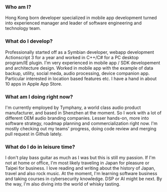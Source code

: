 ### Who am I?
Hong Kong born developer specialized in mobile app development turned into experienced manager and leader of software engineering and technology team.

### What do I develop?
Professionally started off as a Symbian developer, webapp development Actionscript 3 for a year and worked in C++/C# for a PC desktop program/IE plugin. I'm very experienced in mobile app / SDK developement and architecture design. Worked in mobile app with the example of data backup, utility, social meda, audio processing, device companion app. Particular interested in location based features etc. I have a hand in about 10 apps in Apple App Store.

### What am I doing right now?
I'm currently employed by Tymphany, a world class audio product manufacturer, and based in Shenzhen at the moment. So I work with a lot of different OEM audio branding companies. Lesser hands-on, more into software strategy, roadmap planning and commercialization right now. I'm mostly checking out my teams' progress, doing code review and merging pull request in Github lately.

### What do I do in leisure time?
I don't play bass guitar as much as I was but this is still my passion. If I'm not at home or office, I'm most likely traveling in Japan for pleasure or Taipei for business. I love reading and writing about the history of Japan, travel and also rock music. At the moment, I'm learning software business and taking courses in cybersecurity knowledge. DSP or AI might be next. By the way, I'm also diving into the world of whisky tasting.

<!--
**yickhong/yickhong** is a ✨ _special_ ✨ repository because its `README.md` (this file) appears on your GitHub profile.

Here are some ideas to get you started:

- 🔭 I’m currently working on ...
- 🌱 I’m currently learning ...
- 👯 I’m looking to collaborate on ...
- 🤔 I’m looking for help with ...
- 💬 Ask me about ...
- 📫 How to reach me: ...
- 😄 Pronouns: ...
- ⚡ Fun fact: ...
-->
